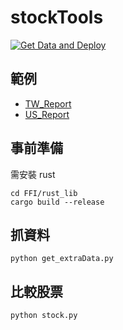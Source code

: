 # stockTools
[![Get Data and Deploy](https://github.com/z-Wind/stockTools/actions/workflows/deploy.yml/badge.svg)](https://github.com/z-Wind/stockTools/actions/workflows/deploy.yml)

## 範例
* [TW_Report](https://z-wind.github.io/stockTools/TW_Report.html)
* [US_Report](https://z-wind.github.io/stockTools/US_Report.html)

## 事前準備
需安裝 rust
```
cd FFI/rust_lib
cargo build --release
```

## 抓資料
```
python get_extraData.py
```

## 比較股票
```
python stock.py
```
